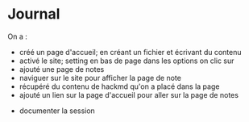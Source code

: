 # Journal

On a :

- créé un page d'accueil; en créant un fichier et écrivant du contenu
- activé le site; setting en bas de page dans les options on clic sur 
- ajouté une page de notes
- naviguer sur le site pour afficher la page de note
- récupéré du contenu de hackmd qu'on a placé dans la page
- ajouté un lien sur la page d'accueil pour aller sur la page de notes

* documenter la session
